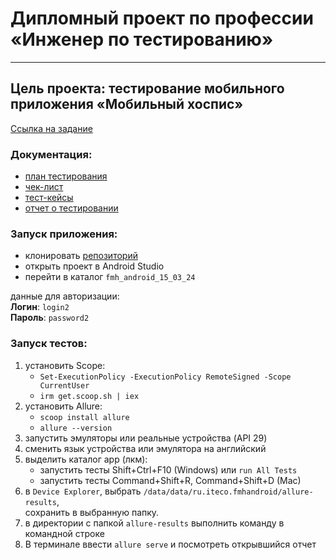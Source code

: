# Дипломный проект по профессии «Инженер по тестированию»
__________________________________________________________________
## Цель проекта: тестирование мобильного приложения «Мобильный хоспис»
[Ссылка на задание](https://github.com/netology-code/qamid-diplom)

### Документация:
- [план тестирования](Plan.md)
- [чек-лист](Check.xlsx)
- [тест-кейсы](Cases.xlsx)
- [отчет о тестировании](Result.md)

### Запуск приложения:
- клонировать [репозиторий](https://github.com/Zhmaeva/Diplom)
- открыть проект в Android Studio
- перейти в каталог `fmh_android_15_03_24`  

данные для авторизации:  
**Логин**: `login2`  
**Пароль**: `password2`

### Запуск тестов:  

1. установить Scope:  
   - `Set-ExecutionPolicy -ExecutionPolicy RemoteSigned -Scope CurrentUser`
   - `irm get.scoop.sh | iex`
2. установить Allure:  
   - `scoop install allure`
   - `allure --version`
3. запустить эмуляторы или реальные устройства (API 29)
4. сменить язык устройства или эмулятора на английский
4. выделить каталог app (лкм):
   - запустить тесты Shift+Ctrl+F10 (Windows) или `run All Tests`
   - запустить тесты Command+Shift+R, Command+Shift+D (Mac)
5. в `Device Explorer`, выбрать `/data/data/ru.iteco.fmhandroid/allure-results`,  
сохранить в выбранную папку.  
6. в директории с папкой `allure-results` выполнить команду в командной строке
7. В терминале ввести `allure serve` и посмотреть открывшийся отчет
